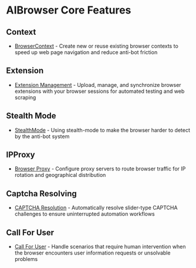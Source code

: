 # AIBrowser Core Features

## Context

- [BrowserContext](core-features/browser-context.md) - Create new or reuse existing browser contexts to speed up web page navigation and reduce anti-bot friction

## Extension

- [Extension Management](core-features/extension.md) - Upload, manage, and synchronize browser extensions with your browser sessions for automated testing and web scraping

## Stealth Mode

- [StealthMode](core-features/stealth-mode.md) - Using stealth-mode to make the browser harder to detect by the anti-bot system

## IPProxy
- [Browser Proxy](core-features/browser-proxies.md) - Configure proxy servers to route browser traffic for IP rotation and geographical distribution

## Captcha Resolving

- [CAPTCHA Resolution](core-features/captcha.md) - Automatically resolve slider-type CAPTCHA challenges to ensure uninterrupted automation workflows

## Call For User

- [Call For User](core-features/call-for-user.md) - Handle scenarios that require human intervention when the browser encounters user information requests or unsolvable problems